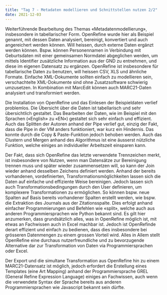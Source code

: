 ```yaml
---
title: "Tag 7 - Metadaten modellieren und Schnittstellen nutzen 2/2"
date: 2021-12-03
---
```


Weiterführende Bearbeitung des Themas «Metadatenmodellierung», insbesondere in tabellarischer Form. OpenRefine wurde hier als Beispiel genannt, mit dessen Daten analysiert, bereinigt, konvertiert und auch angereichert werden können. Will heissen, durch externe Daten ergänzt werden können. Bspw. können Personennamen in Verbindung mit Geburtsdaten mit einer gemeinsamen Normdatei abgeglichen werden, um mittels Identifier zusätzliche Information aus der GND zu entnehmen, und diese im eigenen Datensatz zu ergänzen. OpenRefine ist insbesondere für tabellarische Daten zu benutzen, will heissen CSV, XLS und ähnliche Formate. Einfache XML-Dokumente sollten einfach zu modellieren sein, verschachtelte XML-Dokumente sind ohne Zusatzsoftware schwierig umzusetzen. In Kombination mit MarcEdit können auch MARC21-Daten analysiert und transformiert werden. 

Die Installation von OpenRefine und das Einlesen der Beispieldaten verlief problemlos. Die Übersicht über die Daten ist tabellarisch und sehr übersichtlich gestaltet. Das Bearbeiten der Daten, wie im Beispiel mit den Sprachen («English» zu «EN») gestaltet sich sehr einfach und effizient. Auch das Splitten der Autoren anhand der Pipe verlief gut, einzig der Fakt, dass die Pipe in der VM anders funktioniert, war kurz ein Hindernis. Das konnte durch die Copy & Paste-Funktion jedoch behoben werden. Auch das Clustern und Mergen anhand des Algorithmus ist eine äusserst nützliche Funktion, welche einiges an individueller Arbeitszeit einsparen kann.

Der Fakt, dass sich OpenRefine das letzte verwendete Trennzeichen merkt, ist insbesondere von Nutzen, wenn man Datensätze zur Bereinigung trennen muss und später wieder zusammensetzen will, so kann der Join wieder anhand desselben Zeichens definiert werden. Anhand der bereits vorhandenen, vordefinierten, Transformationsmöglichkeiten lassen sich die Daten auf einfache und effiziente Weise bereinigen. Jedoch lassen sich auch Transformationsbedingungen durch den User definieren, um komplexere Transformationen zu ermöglichen. So können bspw. neue Spalten auf Basis bereits vorhandener Spalten erstellt werden, wie bspw. die Extraktion des Journals aus der Zitationsspalte. Dies erfolgt anhand einfacher Programmierungen und Befehlen wie «split», welche auch aus anderen Programmiersprachen wie Python bekannt sind. Es gilt hier anzumerken, dass grundsätzlich alles, was in OpenRefine möglich ist, mit etwas an Fachwissen auch in Excel machbar ist. Jedoch ist OpenRefinde derart effizient und einfach zu bedienen, dass dies insbesondere bei grösseren Datenmengen zu einem grossen Vorteil wird. Alles in Allem stellt OpenRefine eine durchaus nutzerfreundliche und zu bevorzugende Alternative dar zur Transformation von Daten via Programmiersprachen oder Excel. 

Der Export und die simultane Transformation aus OpenRefine hin zu einem MARC21-Datensatz ist möglich, jedoch erfordert die Erstellung eines Templates (eine Art Mapping) anhand der Programmiersprache GREL (General Refine Expression Language) einiges an Fachwissen, auch wenn die verwendete Syntax der Sprache bereits aus anderen Programmiersprachen wie Javascript bekannt sein dürfte.
